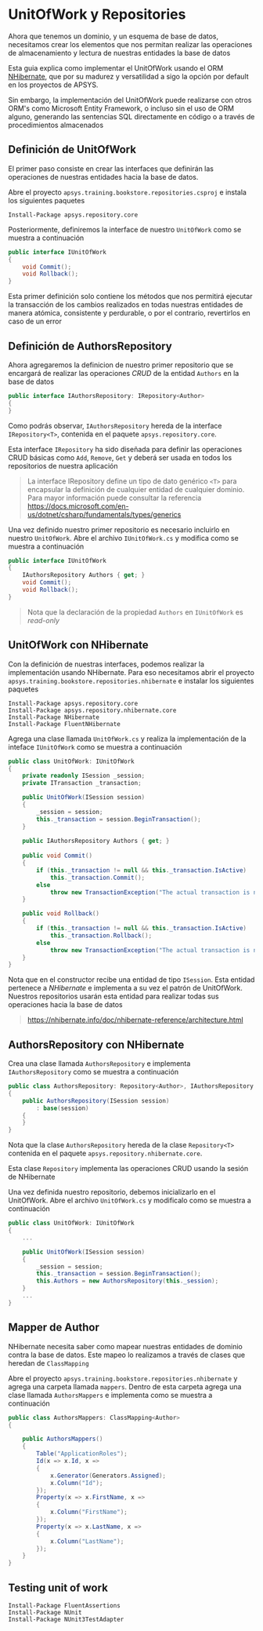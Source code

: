 # UnitOfWork y Repositories

Ahora que tenemos un dominio, y un esquema de base de datos, necesitamos crear los elementos que nos permitan realizar las operaciones de almacenamiento y lectura de nuestras entidades la base de datos

Esta guia explica como implementar el UnitOfWork usando el ORM <a href="https://nhibernate.info/">NHibernate</a>, que por su madurez y versatilidad a sigo la opción por default en los proyectos de APSYS. 

Sin embargo, la implementación del UnitOfWork puede realizarse con otros ORM's como Microsoft Entity Framework, o incluso sin el uso de ORM alguno, generando las sentencias SQL directamente en código o a través de procedimientos almacenados

## Definición de UnitOfWork
El primer paso consiste en crear las interfaces que definirán las operaciones de nuestras entidades hacia la base de datos.

Abre el proyecto `apsys.training.bookstore.repositories.csproj` e instala los siguientes paquetes

```
Install-Package apsys.repository.core
```
Posteriormente, definiremos la interface de nuestro `UnitOfWork` como se muestra a continuación

```c#
public interface IUnitOfWork
{
    void Commit();
    void Rollback();
}
```
Esta primer definición solo contiene los métodos que nos permitirá ejecutar la transacción de los cambios realizados en todas nuestras entidades de manera atómica, consistente y perdurable, o por el contrario, revertirlos en caso de un error


## Definición de AuthorsRepository

Ahora agregaremos la definicion de nuestro primer repositorio que se encargará de realizar las operaciones *CRUD* de la entidad `Authors` en la base de datos

```c#
public interface IAuthorsRepository: IRepository<Author>
{
}
```

Como podrás observar, `IAuthorsRepository` hereda de la interface `IRepository<T>`, contenida en el paquete `apsys.repository.core`.

Esta interface `IRepository` ha sido diseñada para definir las operaciones CRUD básicas como `Add`, `Remove`, `Get` y deberá ser usada en todos los repositorios de nuestra aplicación

> La interface IRepository define un tipo de dato genérico `<T>` para encapsular la definición de cualquier entidad de cualquier dominio. Para mayor información puede consultar la referencia <a href="https://docs.microsoft.com/en-us/dotnet/csharp/fundamentals/types/generics">https://docs.microsoft.com/en-us/dotnet/csharp/fundamentals/types/generics</a>

Una vez definido nuestro primer repositorio es necesario incluirlo en nuestro `UnitOfWork`. Abre el archivo `IUnitOfWork.cs` y modifica como se muestra a continuación

```c#
public interface IUnitOfWork
{
    IAuthorsRepository Authors { get; }
    void Commit();
    void Rollback();
}
```

> Nota que la declaración de la propiedad `Authors` en `IUnitOfWork` es *read-only*

## UnitOfWork con NHibernate

Con la definición de nuestras interfaces, podemos realizar la implementación usando NHibernate. Para eso necesitamos abrir el proyecto `apsys.training.bookstore.repositories.nhibernate` e instalar los siguientes paquetes

```
Install-Package apsys.repository.core
Install-Package apsys.repository.nhibernate.core
Install-Package NHibernate
Install-Package FluentNHibernate
```

Agrega una clase llamada `UnitOfWork.cs` y realiza la implementación de la inteface `IUnitOfWork` como se muestra a continuación

```c#
public class UnitOfWork: IUnitOfWork
{
    private readonly ISession _session;
    private ITransaction _transaction;

    public UnitOfWork(ISession session)
    {
        _session = session;
        this._transaction = session.BeginTransaction();
    }
    
    public IAuthorsRepository Authors { get; }
    
    public void Commit()
    {
        if (this._transaction != null && this._transaction.IsActive)
            this._transaction.Commit();
        else
            throw new TransactionException("The actual transaction is not longer active");
    }

    public void Rollback()
    {
        if (this._transaction != null && this._transaction.IsActive)
            this._transaction.Rollback();
        else
            throw new TransactionException("The actual transaction is not longer active");
    }
}
```

Nota que en el constructor recibe una entidad de tipo `ISession`. Esta entidad pertenece a *NHibernate* e implementa a su vez el patrón de UnitOfWork. Nuestros repositorios usarán esta entidad para realizar todas sus operaciones hacia la base de datos

> <a href="https://nhibernate.info/doc/nhibernate-reference/architecture.html">https://nhibernate.info/doc/nhibernate-reference/architecture.html</a> 

## AuthorsRepository con NHibernate

Crea una clase llamada `AuthorsRepository` e implementa `IAuthorsRepository` como se muestra a continuación

```c#
public class AuthorsRepository: Repository<Author>, IAuthorsRepository 
{
    public AuthorsRepository(ISession session) 
        : base(session)
    {
    }
}
```

Nota que la clase `AuthorsRepository` hereda de la clase `Repository<T>` contenida en el paquete `apsys.repository.nhibernate.core`.

Esta clase `Repository` implementa las operaciones CRUD usando la sesión de NHibernate

Una vez definida nuestro repositorio, debemos inicializarlo en el UnitOfWork. Abre el archivo `UnitOfWork.cs` y modificalo como se muestra a continuación

```c#
public class UnitOfWork: IUnitOfWork
{    
    ...

    public UnitOfWork(ISession session)
    {
        _session = session;
        this._transaction = session.BeginTransaction();
        this.Authors = new AuthorsRepository(this._session);
    }    
    ...
}
```

## Mapper de Author

NHibernate necesita saber como mapear nuestras entidades de dominio contra la base de datos. Este mapeo lo realizamos a través de clases que heredan de `ClassMapping`

Abre el proyecto `apsys.training.bookstore.repositories.nhibernate` y agrega una carpeta llamada `mappers`. Dentro de esta carpeta agrega una clase llamada `AuthorsMappers` e implementa como se muestra a continuación

```c#
public class AuthorsMappers: ClassMapping<Author>
{

    public AuthorsMappers()
    {
        Table("ApplicationRoles");
        Id(x => x.Id, x =>
        {
            x.Generator(Generators.Assigned);
            x.Column("Id");
        });
        Property(x => x.FirstName, x =>
        {
            x.Column("FirstName");
        });            
        Property(x => x.LastName, x =>
        {
            x.Column("LastName");
        });
    }
}
```

## Testing unit of work

```
Install-Package FluentAssertions
Install-Package NUnit
Install-Package NUnit3TestAdapter
```


